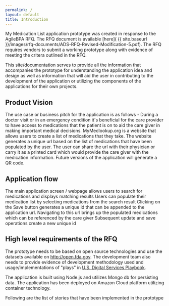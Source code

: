 ```yaml
---
permalink: /
layout: default
title: Introduction
---
```


My Medication List application prototype was created in response to the AgileBPA RFQ. The RFQ document is available [here]( {{ site.baseurl }}/images/rfq-documents/ADS-RFQ-Revised-Modification-5.pdf). The RFQ requires vendors to submit a working prototype along with evidence of meeting the critera outlined in the RFQ. 

This site/documentation serves to provide all the information that accompanies the prototype for understanding the application idea and design as well as information that will aid the user in contributing to the development of the application or utilizing the components of the applications for their own projects. 

## Product Vision

The use case or business pitch for the application is as follows - During a doctor visit or in an emergency condition it's beneficial for the care provider to have access to medications that the patient is on to aid the care giver in making important medical decisions. MyMedlookup.org is a website that allows users to create a list of medications that they take. The website generates a unique url based on the list of medications that have been populated by the user. The user can share the url with their physician or carry it as a printed card which would provide the care giver with the medication information. Future versions of the application will generate a QR code.

## Application flow

The main application screen / webpage allows users to search for medications and displays matching results
Users can populate their medication list by selecting medications from the search result
Clicking on the Save button generates a unique id that can be appended to the application url. Navigating to this url brings up the populated medications which can be referenced by the care giver
Subsequent update and save operations create a new unique id

## High level requirements of the RFQ
	
The prototype needs to be based on open source technologies and use the datasets available on http://open.fda.gov. The development team also needs to provide evidence of development methodology used and usage/implementations of "plays" in [U.S. Digital Services Playbook](https://playbook.cio.gov).

The application is built using Node.js and utilizes Mongo db for persisting data. The application has been deployed on Amazon Cloud platform utilizing container technology. 

Following are the list of stories that have been implemented in the prototype





